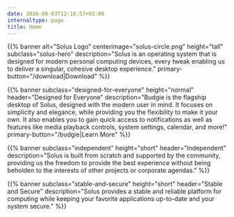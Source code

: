 ```yaml
---
date: 2016-08-03T12:16:57+03:00
internaltype: page
title: Home
---
```


{{% banner
	alt="Solus Logo"
	centerimage="solus-circle.png"
	height="tall"
	subclass="solus-hero"
	description="Solus is an operating system that is designed for modern personal computing devices, every tweak enabling us to deliver a singular, cohesive desktop experience."
	primary-button="/download|Download"
%}}

{{% banner
	subclass="designed-for-everyone"
	height="normal"
	header="Designed for Everyone"
	description="Budgie is the flagship desktop of Solus, designed with the modern user in mind. It focuses on simplicity and elegance, while providing you the flexibility to make it your own. It also enables you to gain quick access to notifications as well as features like media playback controls, system settings, calendar, and more!"
	primary-button="/budgie|Learn More"
%}}

{{% banner
	subclass="independent"
	height="short"
	header="Independent"
	description="Solus is built from scratch and supported by the community, providing us the freedom to provide the best experience without being beholden to the interests of other projects or corporate agendas."
%}}

{{% banner
	subclass="stable-and-secure"
	height="short"
	header="Stable and Secure"
	description="Solus provides a stable and reliable platform for computing while keeping your favorite applications up-to-date and your system secure."
%}}
